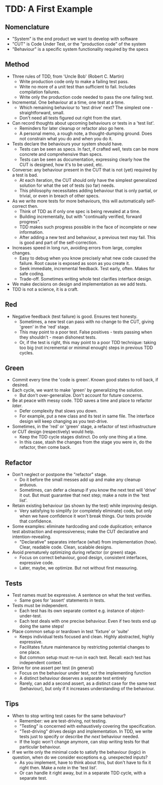 # TDD: A First Example

## Nomenclature

- "System" is the end product we want to develop with software
- "CUT" is Code Under Test, or the "production code" of the system
- "Behaviour" is a specific system functionality required by the specs

## Method

- Three rules of TDD, from 'Uncle Bob' (Robert C. Martin)
    - Write production code only to make a failing test pass.
    - Write no more of a unit test than sufficient to fail. Includes compilation failures.
    - Write only the production code needed to pass the one failing test.
- Incremental. One behaviour at a time, one test at a time.
    - Which remaining behaviour to 'test drive' next? The simplest one - straightforward, small.
    - Don't need all tests figured out right from the start.
- Can record thoughts about upcoming behaviours or tests in a 'test list'.
    - Reminders for later cleanup or refactor also go here.
    - A personal memo, a rough note, a thought-dumping ground. Does not constrain what you do and when you do it.
- Tests declare the behaviours your system should have.
    - Tests can be seen as specs. In fact, if crafted well, tests can be more concrete and comprehensive than specs.
    - Tests can be seen as documentation, expressing clearly how the CUT is designed, how it's to be used, etc.
- Converse: any behaviour present in the CUT that is not (yet) required by a test is bad.
    - At each iteration, the CUT should only have the simplest generalized solution for what the set of tests (so far) needs.
    - This philosophy necessitates adding behaviour that is only partial, or trivial, or even in breach of other specs.
- As we write more tests for more behaviours, this will automatically self-correct then.
    - Think of TDD as if only one spec is being revealed at a time.
    - Building incrementally, but with "continually verified, forward progress".
    - TDD makes such progress possible in the face of incomplete or new information.
    - After adding a new test and behaviour, a previous test may fail. This is good and part of the self-correction.
- Increases speed in long run, avoiding errors from large, complex changes.
    - Easy to debug when you know precisely what new code caused the failure. Root cause is exposed as soon as you create it.
    - Seek immediate, incremental feedback. Test early, often. Makes for safe coding.
    - Trade-off. Sometimes writing whole test clarifies interface design.
- We make decisions on design and implementation as we add tests.
- TDD is not a science, it is a craft.


## Red

- Negative feedback (test failure) is good. Ensures test honesty.
    - Sometimes, a new test can pass with no change to the CUT, giving 'green' in the 'red' stage.
    - This may point to a poor test. False positives - tests passing when they shouldn't - mean dishonest tests.
    - Or, if the test is right, this may point to a poor TDD technique: taking too big (not incremental or minimal enough) steps in previous TDD cycles.

## Green

- Commit every time the 'code is green'. Known good states to roll back, if desired.
- Each cycle, we want to make 'green' by generalizing the solution.
    - But don't over-generalize. Don't account for future concerns.
- Be at peace with messy code. TDD saves a time and place to refactor _later_.
    - Defer complexity that slows you down.
    - For example, put a new class and its test in same file. The interface design will keep changing as you test-drive.
- Sometimes, in the 'red' or 'green' stage, a refactor of test infrastructure or CUT design (respectively) would help.
    - Keep the TDD cycle stages distinct. Do only one thing at a time.
    - In this case, stash the changes from the stage you were in, do the refactor, then come back.

## Refactor

- Don't neglect or postpone the "refactor" stage.
    - Do it before the small messes add up and make any cleanup arduous.
    - Sometimes, can defer a cleanup if you know the next test will 'drive' it out. But must guarantee that next step; make a note in the 'test list'.
- Retain existing behaviour (as shown by the test) while improving design.
    - Very satisfying to simplify (or completely eliminate) code, but only when we have confidence it won't break things. Our tests provide that confidence.
- Some examples: eliminate hardcoding and code duplication; enhance test abstraction and expressiveness; make the CUT declarative and intention-revealing.
    - "Declarative" separates interface (what) from implementation (how). Clear, readable code. Clean, scalable designs.
- Avoid prematurely optimizing during refactor (or green) stage.
    - Focus on correct behaviour, good design, consistent interfaces, expressive code.
    - Later, maybe, we optimize. But not without first measuring.

## Tests

- Test names must be expressive. A sentence on what the test verifies.
    - Same goes for 'assert' statements in tests.
- Tests must be independent.
    - Each test has its own separate context e.g. instance of object-under-test.
    - Each test deals with one precise behaviour. Even if two tests end up doing the same steps!
- Place common setup or teardown in test 'fixture' or 'suite'
    - Keeps individual tests focused and clean. Highly abstracted, highly expressive.
    - Facilitates future maintenance by restricting potential changes to one place.
    - But common setup must re-run in each test. Recall: each test has independent context.
- Strive for one assert per test (in general)
    - Focus on the behaviour under test, not the implementing function
    - A distinct behaviour deserves a separate test entirely
    - Rarely, can add a second assert, as a distinct case for the same test (behaviour), but only if it increases understanding of the behaviour.

## Tips

- When to stop writing test cases for the same behaviour?
    - Remember: we are test-driving, not testing.
    - "Testing" is concerned with exhaustively covering the specification.
    - "Test-driving" drives design and implementation. In TDD, we write tests just to specify or describe _the next_ behaviour needed.
    - If the logic won't change anymore, can stop writing tests for that particular behaviour.
- If we write only the minimal code to satisfy the behaviour (logic) in question, when do we consider exceptions e.g. unexpected inputs?
    - As you implement, have to think about this, but don't have to fix it right then. Make a note in the 'test list'.
    - Or can handle it right away, but in a separate TDD cycle, with a separate test.
